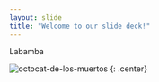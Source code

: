 ```yaml
---
layout: slide
title: "Welcome to our slide deck!"
---
```


Labamba

![octocat-de-los-muertos](https://octodex.github.com/images/octocat-de-los-muertos.jpg)
{: .center}
